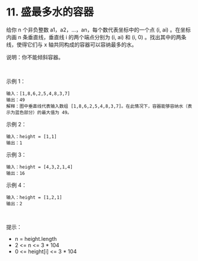 # 11. 盛最多水的容器

给你 n 个非负整数 a1，a2，...，an，每个数代表坐标中的一个点 (i, ai) 。在坐标内画 n 条垂直线，垂直线 i 的两个端点分别为 (i, ai) 和 (i, 0) 。找出其中的两条线，使得它们与 x 轴共同构成的容器可以容纳最多的水。

说明：你不能倾斜容器。

 

示例 1：
````
输入：[1,8,6,2,5,4,8,3,7]
输出：49 
解释：图中垂直线代表输入数组 [1,8,6,2,5,4,8,3,7]。在此情况下，容器能够容纳水（表示为蓝色部分）的最大值为 49。
````

示例 2：
````
输入：height = [1,1]
输出：1
````
示例 3：
````
输入：height = [4,3,2,1,4]
输出：16
````
示例 4：
````
输入：height = [1,2,1]
输出：2
````
 

提示：
- n = height.length
- 2 <= n <= 3 * 104
- 0 <= height[i] <= 3 * 104

